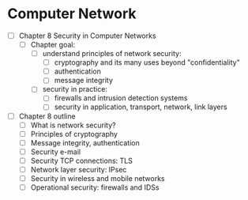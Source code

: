 # Computer Network
- [ ] Chapter 8 Security in Computer Networks
  - [ ] Chapter goal:
    - [ ] understand principles of network security:
        - [ ] cryptography and its many uses beyond "confidentiality"
        - [ ] authentication
        - [ ] message integrity
    - [ ] security in practice:
        - [ ] firewalls and intrusion detection systems
        - [ ] security in application, transport, network, link layers
- [ ] Chapter 8 outline
  - [ ] What is network security?
  - [ ] Principles of cryptography
  - [ ] Message integrity, authentication
  - [ ] Security e-mail
  - [ ] Security TCP connections: TLS
  - [ ] Network layer security: IPsec
  - [ ] Security in wireless and mobile networks
  - [ ] Operational security: firewalls and IDSs